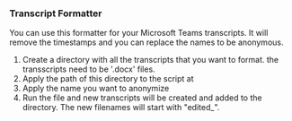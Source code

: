 ### Transcript Formatter

You can use this formatter for your Microsoft Teams transcripts.
It will remove the timestamps and you can replace the names to be anonymous.

1. Create a directory with all the transcripts that you want to format. the transscripts need to be '.docx' files.
2. Apply the path of this directory to the script at
3. Apply the name you want to anonymize
4. Run the file and new transcripts will be created and added to the directory. The new filenames will start with "edited_". 

